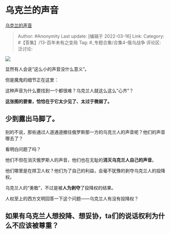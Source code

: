 # 乌克兰的声音
[乌克兰的声音](https://zhuanlan.zhihu.com/p/481553055)

> Author: #Anonymity
> Last update: [编辑于 2022-03-16]
> Link:
> Category: #【答集】/13-百年未有之变局
> Tag: #_专题合集/合集4-俄乌战争
> 评论区:
> 泛讨论:

![](https://pic3.zhimg.com/v2-f78e2ff09165dcda9f1657f91e53e486_b.jpg)

显然有人会说“这么小的声音没什么意义”。

但是魔鬼的细节正在这里：

这种声音为什么要找到一个都很难？乌克兰人就这么这么“心齐”？

**这张图的要害，恰恰在于它太少见了、太过于微弱了。**

## 少到露出马脚了。

别的不说，那些通过人道通道撤往俄罗斯那一方的乌克兰人的声音呢？他们的声音哪去了？

看明白问题了吗？

他们不但在消灭俄罗斯人的声音，他们也在无耻的**消灭乌克兰人自己的声音**。

他们哪里是在捍卫人权？他们为了自己的利益，会毫不犹豫的剥夺乌克兰人的投降权。

乌克兰人的“勇敢”，不过是被**人为剥夺**了投降权的结果。

人权至上的西方文明回答一下这个问题——乌克兰人有没有投降权？

## **如果有乌克兰人想投降、想妥协，ta们的说话权利为什么不应该被尊重？**
